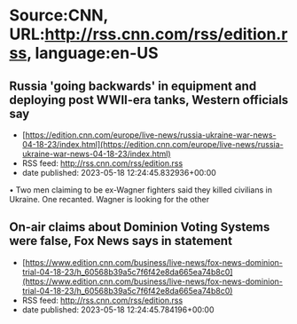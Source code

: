 # Source:CNN, URL:http://rss.cnn.com/rss/edition.rss, language:en-US

## Russia 'going backwards' in equipment and deploying post WWII-era tanks, Western officials say
 - [https://edition.cnn.com/europe/live-news/russia-ukraine-war-news-04-18-23/index.html](https://edition.cnn.com/europe/live-news/russia-ukraine-war-news-04-18-23/index.html)
 - RSS feed: http://rss.cnn.com/rss/edition.rss
 - date published: 2023-05-18 12:24:45.832936+00:00

• Two men claiming to be ex-Wagner fighters said they killed civilians in Ukraine. One recanted. Wagner is looking for the other

## On-air claims about Dominion Voting Systems were false, Fox News says in statement
 - [https://www.edition.cnn.com/business/live-news/fox-news-dominion-trial-04-18-23/h_60568b39a5c7f6f42e8da665ea74b8c0](https://www.edition.cnn.com/business/live-news/fox-news-dominion-trial-04-18-23/h_60568b39a5c7f6f42e8da665ea74b8c0)
 - RSS feed: http://rss.cnn.com/rss/edition.rss
 - date published: 2023-05-18 12:24:45.784196+00:00



